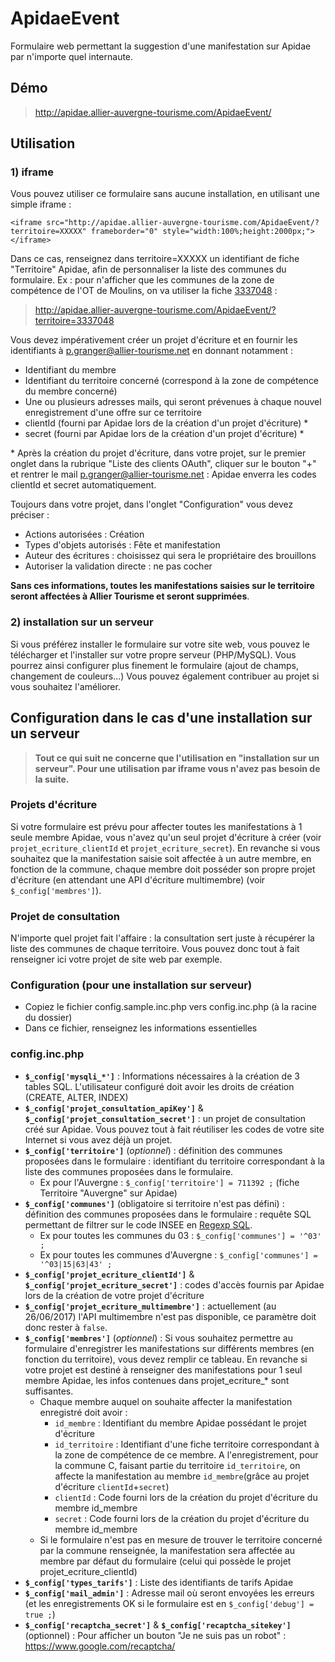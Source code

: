 # ApidaeEvent

Formulaire web permettant la suggestion d'une manifestation sur Apidae par n'importe quel internaute.

## Démo
>http://apidae.allier-auvergne-tourisme.com/ApidaeEvent/

## Utilisation
### 1) iframe
Vous pouvez utiliser ce formulaire sans aucune installation, en utilisant une simple iframe :
```
<iframe src="http://apidae.allier-auvergne-tourisme.com/ApidaeEvent/?territoire=XXXXX" frameborder="0" style="width:100%;height:2000px;"></iframe>
```
Dans ce cas, renseignez dans territoire=XXXXX un identifiant de fiche "Territoire" Apidae, afin de personnaliser la liste des communes du formulaire.
Ex : pour n'afficher que les communes de la zone de compétence de l'OT de Moulins, on va utiliser la fiche [3337048](https://base.apidae-tourisme.com/consulter/objet-touristique/3337048) :

>http://apidae.allier-auvergne-tourisme.com/ApidaeEvent/?territoire=3337048

Vous devez impérativement créer un projet d'écriture et en fournir les identifiants à p.granger@allier-tourisme.net en donnant notamment :
* Identifiant du membre
* Identifiant du territoire concerné (correspond à la zone de compétence du membre concerné)
* Une ou plusieurs adresses mails, qui seront prévenues à chaque nouvel enregistrement d'une offre sur ce territoire
* clientId (fourni par Apidae lors de la création d'un projet d'écriture) *
* secret (fourni par Apidae lors de la création d'un projet d'écriture) *

\* Après la création du projet d'écriture, dans votre projet, sur le premier onglet dans la rubrique "Liste des clients OAuth", cliquer sur le bouton "+" et rentrer le mail p.granger@allier-tourisme.net : Apidae enverra les codes clientId et secret automatiquement.

Toujours dans votre projet, dans l'onglet "Configuration" vous devez préciser :
* Actions autorisées : Création
* Types d'objets autorisés : Fête et manifestation
* Auteur des écritures : choisissez qui sera le propriétaire des brouillons
* Autoriser la validation directe : ne pas cocher

**Sans ces informations, toutes les manifestations saisies sur le territoire seront affectées à Allier Tourisme et seront supprimées**.

### 2) installation sur un serveur
Si vous préférez installer le formulaire sur votre site web, vous pouvez le télécharger et l'installer sur votre propre serveur (PHP/MySQL).
Vous pourrez ainsi configurer plus finement le formulaire (ajout de champs, changement de couleurs...)
Vous pouvez également contribuer au projet si vous souhaitez l'améliorer.

## Configuration dans le cas d'une installation sur un serveur

> **Tout ce qui suit ne concerne que l'utilisation en "installation sur un serveur". Pour une utilisation par iframe vous n'avez pas besoin de la suite.**

### Projets d'écriture
Si votre formulaire est prévu pour affecter toutes les manifestations à 1 seule membre Apidae, vous n'avez qu'un seul projet d'écriture à créer (voir `projet_ecriture_clientId` et `projet_ecriture_secret`).
En revanche si vous souhaitez que la manifestation saisie soit affectée à un autre membre, en fonction de la commune, chaque membre doit posséder son propre projet d'écriture (en attendant une API d'écriture multimembre) (voir `$_config['membres']`).

### Projet de consultation
N'importe quel projet fait l'affaire : la consultation sert juste à récupérer la liste des communes de chaque territoire. Vous pouvez donc tout à fait renseigner ici votre projet de site web par exemple.

### Configuration (pour une installation sur serveur)
* Copiez le fichier config.sample.inc.php vers config.inc.php (à la racine du dossier)
* Dans ce fichier, renseignez les informations essentielles

### config.inc.php
* **`$_config['mysqli_*']`** : Informations nécessaires à la création de 3 tables SQL. L'utilisateur configuré doit avoir les droits de création (CREATE, ALTER, INDEX)
* **`$_config['projet_consultation_apiKey']`** & **`$_config['projet_consultation_secret']`** : un projet de consultation créé sur Apidae. Vous pouvez tout à fait réutiliser les codes de votre site Internet si vous avez déjà un projet.
* **`$_config['territoire']`** (*optionnel*) : définition des communes proposées dans le formulaire : identifiant du territoire correspondant à la liste des communes proposées dans le formulaire.
	* Ex pour l'Auvergne : `$_config['territoire'] = 711392 ;` (fiche Territoire "Auvergne" sur Apidae)
* **`$_config['communes']`** (obligatoire si territoire n'est pas défini) : définition des communes proposées dans le formulaire : requête SQL permettant de filtrer sur le code INSEE en [Regexp SQL](http://www.tutorialspoint.com/mysql/mysql-regexps.htm).
	* Ex pour toutes les communes du 03 : `$_config['communes'] = '^03' ;`
	* Ex pour toutes les communes d'Auvergne : `$_config['communes'] = '^03|15|63|43' ;`
* **`$_config['projet_ecriture_clientId']`** & **`$_config['projet_ecriture_secret']`** : codes d'accès fournis par Apidae lors de la création de votre projet d'écriture
* **`$_config['projet_ecriture_multimembre']`** : actuellement (au 26/06/2017) l'API multimembre n'est pas disponible, ce paramètre doit donc rester à `false`.
* **`$_config['membres']`** (*optionnel*) : Si vous souhaitez permettre au formulaire d'enregistrer les manifestations sur différents membres (en fonction du territoire), vous devez remplir ce tableau. En revanche si votre projet est destiné à renseigner des manifestations pour 1 seul membre Apidae, les infos contenues dans projet_ecriture_* sont suffisantes.
	* Chaque membre auquel on souhaite affecter la manifestation enregistré doit avoir :
		* `id_membre` : Identifiant du membre Apidae possédant le projet d'écriture
		* `id_territoire` : Identifiant d'une fiche territoire correspondant à la zone de compétence de ce membre. A l'enregistrement, pour la commune C, faisant partie du territoire `id_territoire`, on affecte la manifestation au membre `id_membre`(grâce au projet d'écriture `clientId`+`secret`)
		* `clientId` : Code fourni lors de la création du projet d'écriture du membre id_membre
		* `secret` : Code fourni lors de la création du projet d'écriture du membre id_membre
	* Si le formulaire n'est pas en mesure de trouver le territoire concerné par la commune renseignée, la manifestation sera affectée au membre par défaut du formulaire (celui qui possède le projet projet_ecriture_clientId)
* **`$_config['types_tarifs']`** : Liste des identifiants de tarifs Apidae
* **`$_config['mail_admin']`** : Adresse mail où seront envoyées les erreurs (et les enregistrements OK si le formulaire est en `$_config['debug'] = true ;`)
* **`$_config['recaptcha_secret']`** & **`$_config['recaptcha_sitekey']`** (optionnel) : Pour afficher un bouton "Je ne suis pas un robot" : https://www.google.com/recaptcha/
